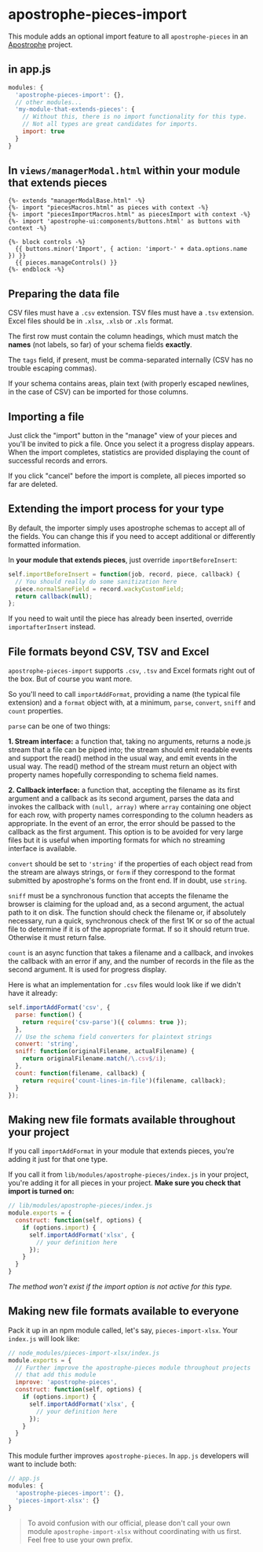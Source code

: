 # apostrophe-pieces-import

This module adds an optional import feature to all `apostrophe-pieces` in an [Apostrophe](http://apostrophecms.org) project.

## in app.js

```javascript
modules: {
  'apostrophe-pieces-import': {},
  // other modules...
  'my-module-that-extends-pieces': {
    // Without this, there is no import functionality for this type.
    // Not all types are great candidates for imports.
    import: true
  }
}
```

## In `views/managerModal.html` within your module that extends pieces

```markup
{%- extends "managerModalBase.html" -%}
{%- import "piecesMacros.html" as pieces with context -%}
{%- import "piecesImportMacros.html" as piecesImport with context -%}
{%- import 'apostrophe-ui:components/buttons.html' as buttons with context -%}

{%- block controls -%}
  {{ buttons.minor('Import', { action: 'import-' + data.options.name }) }}
  {{ pieces.manageControls() }}
{%- endblock -%}
```

## Preparing the data file

CSV files must have a `.csv` extension. TSV files must have a `.tsv` extension. Excel files should be in `.xlsx`, `.xlsb` or `.xls` format.

The first row must contain the column headings, which must match the **names** (not labels, so far) of your schema fields **exactly**.

The `tags` field, if present, must be comma-separated internally (CSV has no trouble escaping commas). 

If your schema contains areas, plain text (with properly escaped newlines, in the case of CSV) can be imported for those columns.

## Importing a file

Just click the "import" button in the "manage" view of your pieces and you'll be invited to pick a file. Once you select it a progress display appears. When the import completes, statistics are provided displaying the count of successful records and errors.

If you click "cancel" before the import is complete, all pieces imported so far are deleted.

## Extending the import process for your type

By default, the importer simply uses apostrophe schemas to accept all of the fields. You can change this if you need to accept additional or differently formatted information.

In **your module that extends pieces**, just override `importBeforeInsert`:

```javascript
self.importBeforeInsert = function(job, record, piece, callback) {
  // You should really do some sanitization here
  piece.normalSaneField = record.wackyCustomField;
  return callback(null);
};
```

If you need to wait until the piece has already been inserted, override `importafterInsert` instead.

## File formats beyond CSV, TSV and Excel

`apostrophe-pieces-import` supports `.csv`, `.tsv` and Excel formats right out of the box. But of course you want more.

So you'll need to call `importAddFormat`, providing a name (the typical file extension) and a `format` object with, at a minimum, `parse`, `convert`, `sniff` and `count` properties.

`parse` can be one of two things:

**1. Stream interface:** a function that, taking no arguments, returns a node.js stream that a file can be piped into; the stream should emit readable events and support the read() method
in the usual way, and emit events in the usual way. The
read() method of the stream must return an object with property names hopefully corresponding to schema field names.

**2. Callback interface:** a function that, accepting the filename
as its first argument and a callback as its second argument, parses the data and
invokes the callback with `(null, array)` where `array` containing one object for each
row, with property names corresponding
to the column headers as appropriate. In the event of an error, the error should be
passed to the callback as the first argument. This option is to be avoided for very large
files but it is useful when importing formats for which no streaming interface
is available.

`convert` should be set to `'string'` if the properties of each object read
from the stream are always strings, or `form` if they correspond to the format submitted
by apostrophe's forms on the front end. If in doubt, use `string`.

`sniff` must be a synchronous function that accepts the filename the browser is claiming
for the upload and, as a second argument, the actual path to it on disk. The function should
check the filename or, if absolutely necessary, run a quick, synchronous check of the first 1K or so of the actual file to determine if it is of the appropriate format. If so it should return true. Otherwise it must return false.

`count` is an async function that takes a filename and a callback, and invokes the callback
with an error if any, and the number of records in the file as the second argument. It is
used for progress display.

Here is what an implementation for `.csv` files would look like if we didn't have it already:

```javascript
self.importAddFormat('csv', {
  parse: function() {
    return require('csv-parse')({ columns: true });
  },
  // Use the schema field converters for plaintext strings
  convert: 'string',
  sniff: function(originalFilename, actualFilename) {
    return originalFilename.match(/\.csv$/i);
  },
  count: function(filename, callback) {
    return require('count-lines-in-file')(filename, callback);
  }
});
```

## Making new file formats available throughout your project

If you call `importAddFormat` in your module that extends pieces, you're adding it just for that one type.

If you call it from `lib/modules/apostrophe-pieces/index.js` in your project, you're adding it for all pieces in your project. **Make sure you check that import is turned on:**

```javascript
// lib/modules/apostrophe-pieces/index.js
module.exports = {
  construct: function(self, options) {
    if (options.import) {
      self.importAddFormat('xlsx', {
        // your definition here
      });
    }
  }
}
```

*The method won't exist if the import option is not active for this type.*

## Making new file formats available to everyone

Pack it up in an npm module called, let's say, `pieces-import-xlsx`. Your `index.js` will look like:

```javascript
// node_modules/pieces-import-xlsx/index.js
module.exports = {
  // Further improve the apostrophe-pieces module throughout projects
  // that add this module
  improve: 'apostrophe-pieces',
  construct: function(self, options) {
    if (options.import) {
      self.importAddFormat('xlsx', {
        // your definition here
      });
    }
  }
}
```

This module further improves `apostrophe-pieces`. In `app.js` developers will want to include both:

```javascript
// app.js
modules: {
  'apostrophe-pieces-import': {},
  'pieces-import-xlsx': {}
}
```

> To avoid confusion with our official, please don't call your own module `apostrophe-import-xlsx` without coordinating with us first. Feel free to use your own prefix.

